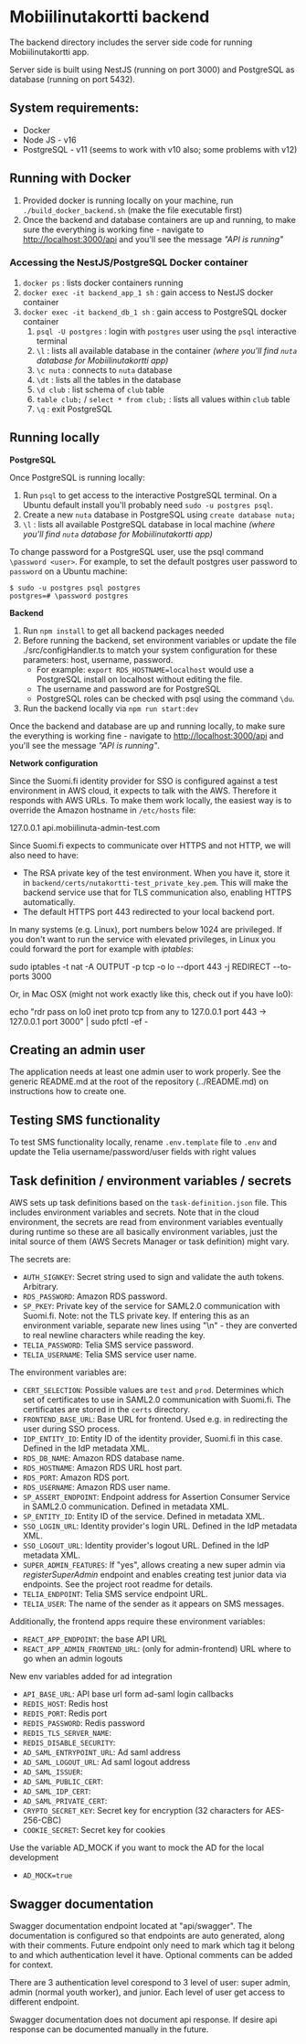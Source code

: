 # Mobiilinutakortti backend

The backend directory includes the server side code for running Mobiilinutakortti app.

Server side is built using NestJS (running on port 3000) and PostgreSQL as database (running on port 5432).

## System requirements:

- Docker
- Node JS - v16
- PostgreSQL - v11 (seems to work with v10 also; some problems with v12)

## Running with Docker

1. Provided docker is running locally on your machine, run `./build_docker_backend.sh` (make the file executable first)
2. Once the backend and database containers are up and running, to make sure the everything is working fine - navigate to [http://localhost:3000/api](http://localhost:3000/api) and you'll see the message _"API is running"_

### Accessing the NestJS/PostgreSQL Docker container

1. `docker ps` : lists docker containers running
2. `docker exec -it backend_app_1 sh` : gain access to NestJS docker container
3. `docker exec -it backend_db_1 sh` : gain access to PostgreSQL docker container
   1. `psql -U postgres` : login with `postgres` user using the `psql` interactive terminal
   2. `\l` : lists all available database in the container _(where you'll find `nuta` database for Mobiilinutakortti app)_
   3. `\c nuta` : connects to `nuta` database
   4. `\dt` : lists all the tables in the database
   5. `\d club` : list schema of `club` table
   6. `table club;` / `select * from club;` : lists all values within `club` table
   7. `\q` : exit PostgreSQL

## Running locally

**PostgreSQL**

Once PostgreSQL is running locally:

1. Run `psql` to get access to the interactive PostgreSQL terminal. On a Ubuntu default install you'll probably need `sudo -u postgres psql`.
2. Create a new `nuta` database in PostgreSQL using `create database nuta;`
3. `\l` : lists all available PostgreSQL database in local machine _(where you'll find `nuta` database for Mobiilinutakortti app)_

To change password for a PostgreSQL user, use the psql command `\password <user>`. For example, to set the default postgres user password to `password` on a Ubuntu machine:

    $ sudo -u postgres psql postgres
    postgres=# \password postgres

**Backend**

1. Run `npm install` to get all backend packages needed
2. Before running the backend, set environment variables or update the file ./src/configHandler.ts to match your system configuration for these parameters: host, username, password.
   - For example: `export RDS_HOSTNAME=localhost` would use a PostgreSQL install on localhost without editing the file.
   - The username and password are for PostgreSQL
   - PostgreSQL roles can be checked with psql using the command `\du`.
3. Run the backend locally via `npm run start:dev`

Once the backend and database are up and running locally, to make sure the everything is working fine - navigate to [http://localhost:3000/api](http://localhost:3000/api) and you'll see the message _"API is running"_.

**Network configuration**

Since the Suomi.fi identity provider for SSO is configured against a test environment in AWS cloud, it expects to talk with the AWS. Therefore it responds with AWS URLs. To make them work locally, the easiest way is to override the Amazon hostname in `/etc/hosts` file:

127.0.0.1 api.mobiilinuta-admin-test.com

Since Suomi.fi expects to communicate over HTTPS and not HTTP, we will also need to have:

- The RSA private key of the test environment. When you have it, store it in `backend/certs/nutakortti-test_private_key.pem`. This will make the backend service use that for TLS communication also, enabling HTTPS automatically.
- The default HTTPS port 443 redirected to your local backend port.

In many systems (e.g. Linux), port numbers below 1024 are privileged. If you don't want to run the service with elevated privileges, in Linux you could forward the port for example with _iptables_:

sudo iptables -t nat -A OUTPUT -p tcp -o lo --dport 443 -j REDIRECT --to-ports 3000

Or, in Mac OSX (might not work exactly like this, check out if you have lo0):

echo "rdr pass on lo0 inet proto tcp from any to 127.0.0.1 port 443 -> 127.0.0.1 port 3000" | sudo pfctl -ef -

## Creating an admin user

The application needs at least one admin user to work properly. See the generic README.md at the root of the repository (../README.md) on instructions how to create one.

## Testing SMS functionality

To test SMS functionality locally, rename `.env.template` file to `.env` and update the Telia username/password/user fields with right values

## Task definition / environment variables / secrets

AWS sets up task definitions based on the `task-definition.json` file. This includes environment variables and secrets. Note that in the cloud environment, the secrets are read from environment variables eventually during runtime so these are all basically environment variables, just the inital source of them (AWS Secrets Manager or task definition) might vary.

The secrets are:

- `AUTH_SIGNKEY`: Secret string used to sign and validate the auth tokens. Arbitrary.
- `RDS_PASSWORD`: Amazon RDS password.
- `SP_PKEY`: Private key of the service for SAML2.0 communication with Suomi.fi. Note: not the TLS private key. If entering this as an environment variable, separate new lines using "\n" - they are converted to real newline characters while reading the key.
- `TELIA_PASSWORD`: Telia SMS service password.
- `TELIA_USERNAME`: Telia SMS service user name.

The environment variables are:

- `CERT_SELECTION`: Possible values are `test` and `prod`. Determines which set of certificates to use in SAML2.0 communication with Suomi.fi. The certificates are stored in the `certs` directory.
- `FRONTEND_BASE_URL`: Base URL for frontend. Used e.g. in redirecting the user during SSO process.
- `IDP_ENTITY_ID`: Entity ID of the identity provider, Suomi.fi in this case. Defined in the IdP metadata XML.
- `RDS_DB_NAME`: Amazon RDS database name.
- `RDS_HOSTNAME`: Amazon RDS URL host part.
- `RDS_PORT`: Amazon RDS port.
- `RDS_USERNAME`: Amazon RDS user name.
- `SP_ASSERT_ENDPOINT`: Endpoint address for Assertion Consumer Service in SAML2.0 communication. Defined in metadata XML.
- `SP_ENTITY_ID`: Entity ID of the service. Defined in metadata XML.
- `SSO_LOGIN_URL`: Identity provider's login URL. Defined in the IdP metadata XML.
- `SSO_LOGOUT_URL`: Identity provider's logout URL. Defined in the IdP metadata XML.
- `SUPER_ADMIN_FEATURES`: If "yes", allows creating a new super admin via _registerSuperAdmin_ endpoint and enables creating test junior data via endpoints. See the project root readme for details.
- `TELIA_ENDPOINT`: Telia SMS service endpoint URL.
- `TELIA_USER`: The name of the sender as it appears on SMS messages.

Additionally, the frontend apps require these environment variables:

- `REACT_APP_ENDPOINT`: the base API URL
- `REACT_APP_ADMIN_FRONTEND_URL`: (only for admin-frontend) URL where to go when an admin logouts

New env variables added for ad integration

- `API_BASE_URL`: API base url form ad-saml login callbacks
- `REDIS_HOST`: Redis host
- `REDIS_PORT`: Redis port
- `REDIS_PASSWORD`: Redis password
- `REDIS_TLS_SERVER_NAME`:
- `REDIS_DISABLE_SECURITY`:
- `AD_SAML_ENTRYPOINT_URL`: Ad saml address
- `AD_SAML_LOGOUT_URL`: Ad saml logout address
- `AD_SAML_ISSUER`:
- `AD_SAML_PUBLIC_CERT`:
- `AD_SAML_IDP_CERT`:
- `AD_SAML_PRIVATE_CERT`:
- `CRYPTO_SECRET_KEY`: Secret key for encryption (32 characters for AES-256-CBC)
- `COOKIE_SECRET`: Secret key for cookies

Use the variable AD_MOCK if you want to mock the AD for the local development
- `AD_MOCK=true`

## Swagger documentation

Swagger documentation endpoint located at "api/swagger". The documentation is configured so that endpoints are auto generated, along with their comments. Future endpoint only need to mark which tag it belong to and which authentication level it have. Optional comments can be added for context.

There are 3 authentication level corespond to 3 level of user: super admin, admin (normal youth worker), and junior. Each level of user get access to different endpoint.

Swagger documentation does not document api response. If desire api response can be documented manually in the future.

